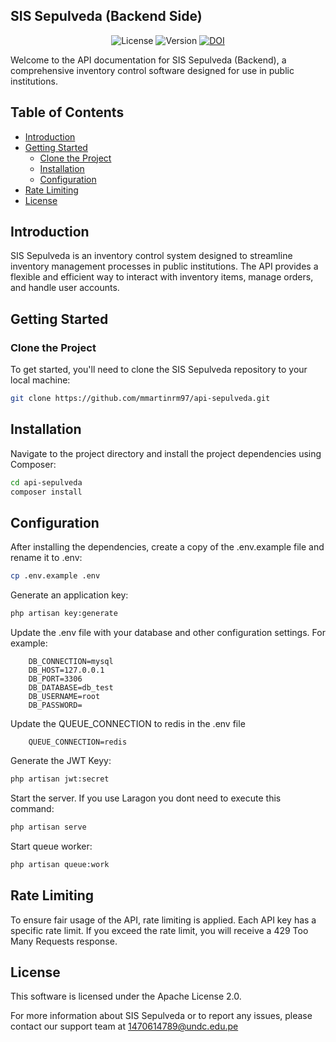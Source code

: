 ## SIS Sepulveda (Backend Side)

<p align="center">
<img src="https://img.shields.io/badge/license-Apache-green" alt="License"></a>
<img src="https://img.shields.io/badge/version-1.0-blue" alt="Version"></a>
<a href="https://zenodo.org/badge/latestdoi/506025421"><img src="https://zenodo.org/badge/506025421.svg" alt="DOI"></a>
</p>

Welcome to the API documentation for SIS Sepulveda (Backend), a comprehensive inventory control software designed for use in
public institutions.

## Table of Contents

- [Introduction](#introduction)
- [Getting Started](#getting-started)
    - [Clone the Project](#clone-the-project)
    - [Installation](#installation)
    - [Configuration](#configuration)
- [Rate Limiting](#rate-limiting)
- [License](#license)

## Introduction

SIS Sepulveda is an inventory control system designed to streamline inventory management processes in public
institutions.
The API provides a flexible and efficient way to interact with inventory items, manage orders, and handle
user accounts.

## Getting Started

### Clone the Project

To get started, you'll need to clone the SIS Sepulveda repository to your local machine:

```bash
git clone https://github.com/mmartinrm97/api-sepulveda.git

```

## Installation

Navigate to the project directory and install the project dependencies using Composer:

```bash
cd api-sepulveda
composer install
```

## Configuration

After installing the dependencies, create a copy of the .env.example file and rename it to .env:

```bash
cp .env.example .env
```

Generate an application key:

```bash
php artisan key:generate
```

Update the .env file with your database and other configuration settings. For example:

```dotenv
    DB_CONNECTION=mysql
    DB_HOST=127.0.0.1
    DB_PORT=3306
    DB_DATABASE=db_test
    DB_USERNAME=root
    DB_PASSWORD=
```

Update the QUEUE_CONNECTION to redis in the .env file

```dotenv
    QUEUE_CONNECTION=redis
```

Generate the JWT Keyy:

```bash
php artisan jwt:secret
```

Start the server. If you use Laragon you dont need to execute this command:
```bash
php artisan serve
```

Start queue worker:
```bash
php artisan queue:work
```


## Rate Limiting
To ensure fair usage of the API, rate limiting is applied. Each API key has a specific rate limit. If you exceed the rate limit, you will receive a 429 Too Many Requests response.

## License

This software is licensed under the Apache License 2.0.

For more information about SIS Sepulveda or to report any issues, please contact our support team at
1470614789@undc.edu.pe

